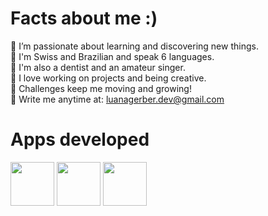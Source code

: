 # Facts about me :)
🔸 I’m passionate about learning and discovering new things.<br>
🔸 I'm Swiss and Brazilian and speak 6 languages.<br>
🔸 I'm also a dentist and an amateur singer.<br>
🔸 I love working on projects and being creative.<br>
🔸 Challenges keep me moving and growing!<br>
🔹 Write me anytime at: luanagerber.dev@gmail.com

# Apps developed
<a href="https://github.com/luanagerber/Cultural-Storm"><img src="https://github.com/user-attachments/assets/cedbe822-d524-485f-978f-68c90d31226d" width="70"></a>
<a href="https://github.com/luanagerber/CareBeep"><img src="https://github.com/user-attachments/assets/a300d7e8-dca2-4582-b718-fabd32c6b027" width="70"></a>
<a href="https://github.com/luanagerber/Pace-of-Mind"><img src="https://github.com/user-attachments/assets/13e4243d-e577-46ee-a853-7937d8e96e9b" width="70"></a>
